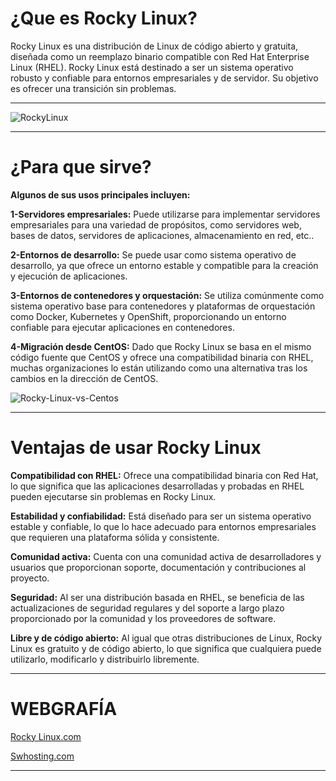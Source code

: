# ¿Que es Rocky Linux?


Rocky Linux es una distribución de Linux de código abierto y gratuita, diseñada como un reemplazo binario compatible con Red Hat Enterprise Linux (RHEL). Rocky Linux está destinado a ser un sistema operativo robusto y confiable para entornos empresariales y de servidor. Su objetivo es ofrecer una transición sin problemas.


***

![RockyLinux](https://github.com/ArturoKronos/PaquetesRPM/assets/145538520/b94b23f5-0fdb-4180-82f6-7b2a577b5eb3)

*** 

# ¿Para que sirve?

**Algunos de sus usos principales incluyen:**

**1-Servidores empresariales:** Puede utilizarse para implementar servidores empresariales para una variedad de propósitos, como servidores web, bases de datos, servidores de aplicaciones, almacenamiento en red, etc..

**2-Entornos de desarrollo:** Se puede usar como sistema operativo de desarrollo, ya que ofrece un entorno estable y compatible para la creación y ejecución de aplicaciones.

**3-Entornos de contenedores y orquestación:** Se utiliza comúnmente como sistema operativo base para contenedores y plataformas de orquestación como Docker, Kubernetes y OpenShift, proporcionando un entorno confiable para ejecutar aplicaciones en contenedores.

**4-Migración desde CentOS:** Dado que Rocky Linux se basa en el mismo código fuente que CentOS y ofrece una compatibilidad binaria con RHEL, muchas organizaciones lo están utilizando como una alternativa tras los cambios en la dirección de CentOS.

![Rocky-Linux-vs-Centos](https://github.com/ArturoKronos/PaquetesRPM/assets/145538520/03945e27-6da1-4194-901e-492db7578820)

***

# Ventajas de usar Rocky Linux

**Compatibilidad con RHEL:** Ofrece una compatibilidad binaria con Red Hat, lo que significa que las aplicaciones desarrolladas y probadas en RHEL pueden ejecutarse sin problemas en Rocky Linux.

**Estabilidad y confiabilidad:** Está diseñado para ser un sistema operativo estable y confiable, lo que lo hace adecuado para entornos empresariales que requieren una plataforma sólida y consistente.

**Comunidad activa:** Cuenta con una comunidad activa de desarrolladores y usuarios que proporcionan soporte, documentación y contribuciones al proyecto.

**Seguridad:** Al ser una distribución basada en RHEL, se beneficia de las actualizaciones de seguridad regulares y del soporte a largo plazo proporcionado por la comunidad y los proveedores de software.

**Libre y de código abierto:** Al igual que otras distribuciones de Linux, Rocky Linux es gratuito y de código abierto, lo que significa que cualquiera puede utilizarlo, modificarlo y distribuirlo libremente.

***


# WEBGRAFÍA
[Rocky Linux.com](/)

[Swhosting.com](/)

***






